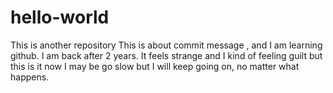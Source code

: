 # hello-world
This is another repository
This is about commit message , and I am learning github.
I am back after 2 years. It feels strange and I kind of feeling guilt 
but this is it now I may be go slow but I will keep going on, no matter what happens.
